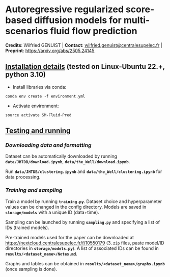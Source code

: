 # Autoregressive regularized score-based diffusion models for multi-scenarios fluid flow prediction

**Credits**: Wilfried GENUIST | **Contact**: wilfried.genuist@centralesupelec.fr | **Preprint**: https://arxiv.org/abs/2505.24145.


## <u>Installation details</u> (tested on Linux-Ubuntu 22.+, python 3.10)

- Install libraries via conda:
```
conda env create -f environment.yml
```
- Activate environment:
```
source activate SM-Fluid-Pred
```

## <u>Testing and running</u>

### _Downloading data and formatting_

Dataset can be automatically downloaded by running **`data/JHTDB/download.ipynb`**, **`data/the_Well/download.ipynb`**.

Run **`data/JHTDB/clustering.ipynb`** and **`data/the_Well/clustering.ipynb`** for data processing.

### _Training and sampling_

Train a model by running **`training.py`**.
Dataset choice and hyperparameter values can be changed in the config directory.
Models are saved in **`storage/models`** with a unique ID (data+time).

Sampling can be launched by running **`sampling.py`** and specifying a list of IDs (trained models).

Pre-trained models used for the paper can be downloaded at https://nextcloud.centralesupelec.fr/f/10550179 
(3`.zip` files, paste model/ID directories in **`storage/models.py`**).
A list of associated IDs can be found in **`results/<dataset_name>/Notes.md`**.

Graphs and tables can be obtained in **`results/<dataset_name>/graphs.ipynb`** (once sampling is done).

